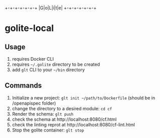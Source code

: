 
 +-+-+-+-+-+-+
 |G|o|L|i|t|e|
 +-+-+-+-+-+-+
 # golite-local
 ## Usage

1. requires Docker CLI
2. requires `~/.golite` directory to be created
3. add `glt` CLI to your `~/bin` directory

## Commands
1. Initialize a new project: `glt init ~/path/to/Dockerfile` (should be in /openapispec folder)
2. change the directory to a desired module: `cd cf`
3. Render the schema: `glt push`
4. check the schema at http://localhost:8080/cf.html
5. check the linting reprot at http://localhost:8080/cf-lint.html
6. Stop the golite container: `glt stop`
